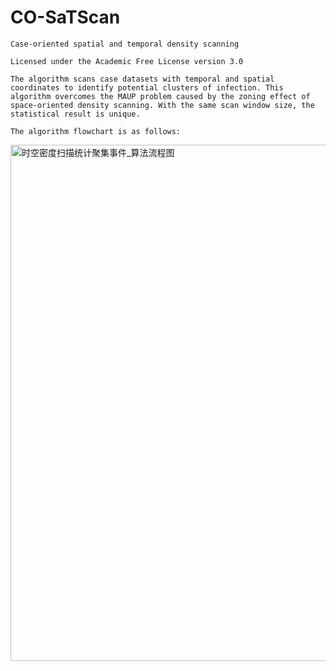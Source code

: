 # CO-SaTScan
    Case-oriented spatial and temporal density scanning

    Licensed under the Academic Free License version 3.0

    The algorithm scans case datasets with temporal and spatial coordinates to identify potential clusters of infection. This algorithm overcomes the MAUP problem caused by the zoning effect of space-oriented density scanning. With the same scan window size, the statistical result is unique.

    The algorithm flowchart is as follows: 
<img width="826" alt="时空密度扫描统计聚集事件_算法流程图" src="https://user-images.githubusercontent.com/55351306/233790803-eeff7ec5-65ce-43b5-8f16-0845ad47e234.png">
